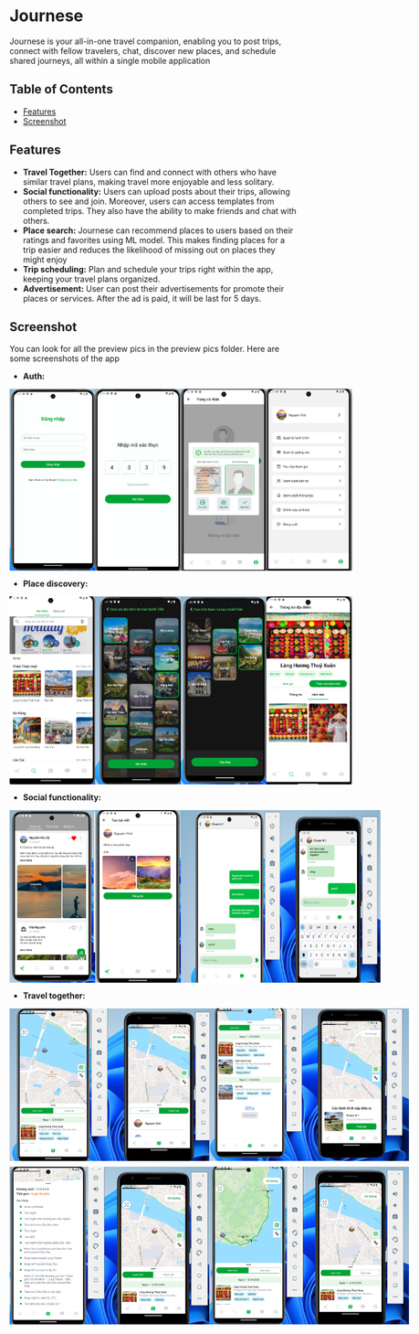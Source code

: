 
# Journese

Journese is your all-in-one travel companion, enabling you to post trips, connect with fellow travelers, chat, discover new places, and schedule shared journeys, all within a single mobile application

## Table of Contents
* [Features](#features)
* [Screenshot](#screenshot)


## Features
- **Travel Together:** Users can find and connect with others who have similar travel plans, making travel more enjoyable and less solitary.
- **Social functionality:** Users can upload posts about their trips, allowing others to see and join. Moreover, users can access templates from completed trips. They also have the ability to make friends and chat with others.
- **Place search:** Journese can recommend places to users based on their ratings and favorites using ML model. This makes finding places for a trip easier and reduces the likelihood of missing out on places they might enjoy
- **Trip scheduling:** Plan and schedule your trips right within the app, keeping your travel plans organized.
- **Advertisement:** User can post their advertisements for promote their places or services. After the ad is paid, it will be last for 5 days.
## Screenshot
You can look for all the preview pics in the preview pics folder.
Here are some screenshots of the app
- **Auth:**
<div style="display: flex; justify-content: space-between;">
  <img src="./pics/auth/signin.png" width="150" />
  <img src="./pics/auth/otp.png" width="150" />
  <img src="./pics/auth/verify.png" width="150" /> 
  <img src="./pics/auth/menu-option.png" width="150" />
</div>

- **Place discovery:**
<div style="display: flex; justify-content: space-between;">
  <img src="./pics/places/explore.png" width="150" />
  <img src="./pics/places/fav-place.png" width="150" />
  <img src="./pics/places/fav-province.png" width="150" /> 
  <img src="./pics/places/place-detail.png" width="150" />
</div>

- **Social functionality:**
<div style="display: flex; justify-content: space-around;">
  <img src="./pics/social/post.png" style={object-fit:cover;} width="150" />
  <img src="./pics/social/create-post.png" width="150" />
  <img src="./pics/social/chat-group.png" width="350" />
</div>

- **Travel together:**
<div style="display: flex; justify-content: space-between; margin-bottom: 10px">
  <img src="./pics/trip/real-time-tracking.png" width="350" />
   <img src="./pics/trip/trip-started.png" width="350" />
</div>
<div style="display: flex; justify-content: space-between;">
  <img src="./pics/trip/navigation.png" width="350" />
   <img src="./pics/trip/direction-to-a-place.png" width="350" />
</div>
 
